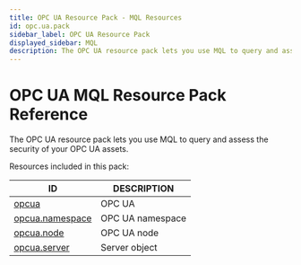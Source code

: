 ```yaml
---
title: OPC UA Resource Pack - MQL Resources
id: opc.ua.pack
sidebar_label: OPC UA Resource Pack
displayed_sidebar: MQL
description: The OPC UA resource pack lets you use MQL to query and assess the security of your OPC UA assets.
---
```


# OPC UA MQL Resource Pack Reference

The OPC UA resource pack lets you use MQL to query and assess the security of your OPC UA assets.

Resources included in this pack:

| ID                                    | DESCRIPTION      |
| ------------------------------------- | ---------------- |
| [opcua](opcua.md)                     | OPC UA           |
| [opcua.namespace](opcua.namespace.md) | OPC UA namespace |
| [opcua.node](opcua.node.md)           | OPC UA node      |
| [opcua.server](opcua.server.md)       | Server object    |
